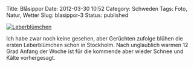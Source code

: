 Title: Blåsippor
Date: 2012-03-30 10:52
Category: Schweden
Tags: Foto, Natur, Wetter
Slug: blasippor-3
Status: published

[![Leberblümchen](/pic/blasippvert_s.jpg "Leberblümchen")](/pic/blasippvert_l.jpg)

Ich habe zwar noch keine gesehen, aber Gerüchten zufolge blühen die
ersten Leberblümchen schon in Stockholm. Nach unglaublich warmen 12 Grad
Anfang der Woche ist für die kommende aber wieder Schnee und Kälte
vorhergesagt.

